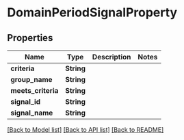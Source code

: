 # DomainPeriodSignalProperty

## Properties

Name | Type | Description | Notes
------------ | ------------- | ------------- | -------------
**criteria** | **String** |  |
**group_name** | **String** |  |
**meets_criteria** | **String** |  |
**signal_id** | **String** |  |
**signal_name** | **String** |  |

[[Back to Model list]](./README.md#documentation-for-models) [[Back to API list]](./README.md#documentation-for-api-endpoints) [[Back to README]](../README.md)
